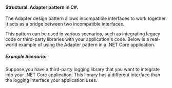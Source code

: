 #### Structural. Adapter pattern in C#.

The Adapter design pattern allows incompatible interfaces to work together. It acts as a bridge between two incompatible interfaces.

This pattern can be used in various scenarios, such as integrating legacy code or third-party libraries with your application's code. Below is a real-world example of using the Adapter pattern in a .NET Core application.

##### Example Scenario:

Suppose you have a third-party logging library that you want to integrate into your .NET Core application. This library has a different interface than the logging interface your application uses.